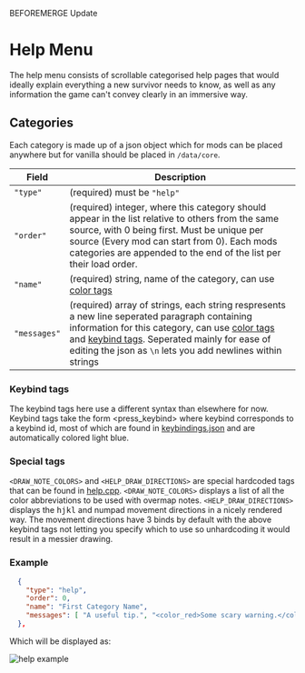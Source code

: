 BEFOREMERGE Update
# Help Menu

The help menu consists of scrollable categorised help pages that would ideally explain everything a new survivor needs to know, as well as any information the game can't convey clearly in an immersive way.

## Categories

Each category is made up of a json object which for mods can be placed anywhere but for vanilla should be placed in `/data/core`.

|    Field     |                                                                                                  Description                                                                                                                                                                                          |
| ------------ | ----------------------------------------------------------------------------------------------------------------------------------------------------------------------------------------------------------------------------------------------------------------------------------------------------- |
| `"type"`     | (required) must be `"help"`                                                                                                                                                                                                                                                                           |
| `"order"`    | (required) integer, where this category should appear in the list relative to others from the same source, with 0 being first. Must be unique per source (Every mod can start from 0). Each mods categories are appended to the end of the list per their load order.                                 |
| `"name"`     | (required) string, name of the category, can use [color tags](COLOR.md#color-tags)                                                                                                                                                                                                                  |
| `"messages"` | (required) array of strings, each string respresents a new line seperated paragraph containing information for this category, can use [color tags](COLOR.md#color-tags) and [keybind tags](#keybind-tags). Seperated mainly for ease of editing the json as `\n` lets you add newlines within strings |

### Keybind tags

The keybind tags here use a different syntax than elsewhere for now.
Keybind tags take the form <press_keybind> where keybind corresponds to a keybind id, most of which are found in [keybindings.json](/data/raw/keybindings.json) and are automatically colored light blue.

### Special tags

`<DRAW_NOTE_COLORS>` and `<HELP_DRAW_DIRECTIONS>` are special hardcoded tags that can be found in [help.cpp](/src/help.cpp).
`<DRAW_NOTE_COLORS>` displays a list of all the color abbreviations to be used with overmap notes.
`<HELP_DRAW_DIRECTIONS>` displays the <kbd>h</kbd><kbd>j</kbd><kbd>k</kbd><kbd>l</kbd> and numpad movement directions in a nicely rendered way. The movement directions have 3 binds by default with the above keybind tags not letting you specify which to use so unhardcoding it would result in a messier drawing.

### Example

```json
  {
    "type": "help",
    "order": 0,
    "name": "First Category Name",
    "messages": [ "A useful tip.", "<color_red>Some scary warning.</color>", "A list of three keybinds.\n<press_pause> lets you pass one second.\n<press_wait> lets you wait for longer.\n<press_sleep> lets you sleep." ]
  },
```
Which will be displayed as:

![help example](https://github.com/user-attachments/assets/e6d620a0-0123-4beb-afcc-3e68f73597ca)

